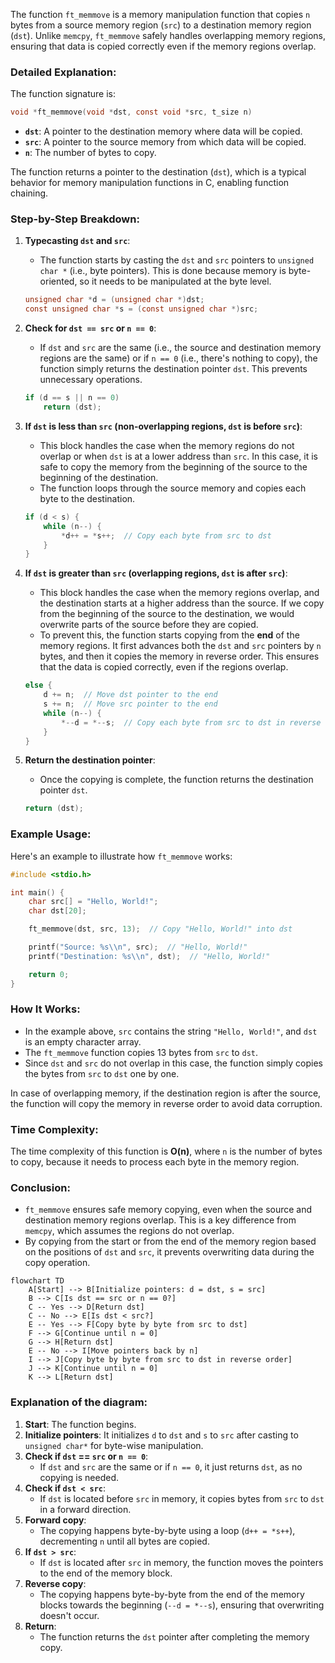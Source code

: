 The function `ft_memmove` is a memory manipulation function that copies `n` bytes from a source memory region (`src`) to a destination memory region (`dst`). Unlike `memcpy`, `ft_memmove` safely handles overlapping memory regions, ensuring that data is copied correctly even if the memory regions overlap.

### Detailed Explanation:

The function signature is:

```c
void *ft_memmove(void *dst, const void *src, t_size n)

```

- **`dst`**: A pointer to the destination memory where data will be copied.
- **`src`**: A pointer to the source memory from which data will be copied.
- **`n`**: The number of bytes to copy.

The function returns a pointer to the destination (`dst`), which is a typical behavior for memory manipulation functions in C, enabling function chaining.

### Step-by-Step Breakdown:

1. **Typecasting `dst` and `src`**:
    
    - The function starts by casting the `dst` and `src` pointers to `unsigned char *` (i.e., byte pointers). This is done because memory is byte-oriented, so it needs to be manipulated at the byte level.
    
    ```c
    unsigned char *d = (unsigned char *)dst;
    const unsigned char *s = (const unsigned char *)src;
    
    ```
    
2. **Check for `dst == src` or `n == 0`**:
    
    - If `dst` and `src` are the same (i.e., the source and destination memory regions are the same) or if `n == 0` (i.e., there's nothing to copy), the function simply returns the destination pointer `dst`. This prevents unnecessary operations.
    
    ```c
    if (d == s || n == 0)
        return (dst);
    
    ```
    
3. **If `dst` is less than `src` (non-overlapping regions, `dst` is before `src`)**:
    
    - This block handles the case when the memory regions do not overlap or when `dst` is at a lower address than `src`. In this case, it is safe to copy the memory from the beginning of the source to the beginning of the destination.
    - The function loops through the source memory and copies each byte to the destination.
    
    ```c
    if (d < s) {
        while (n--) {
            *d++ = *s++;  // Copy each byte from src to dst
        }
    }
    
    ```
    
4. **If `dst` is greater than `src` (overlapping regions, `dst` is after `src`)**:
    
    - This block handles the case when the memory regions overlap, and the destination starts at a higher address than the source. If we copy from the beginning of the source to the destination, we would overwrite parts of the source before they are copied.
    - To prevent this, the function starts copying from the **end** of the memory regions. It first advances both the `dst` and `src` pointers by `n` bytes, and then it copies the memory in reverse order. This ensures that the data is copied correctly, even if the regions overlap.
    
    ```c
    else {
        d += n;  // Move dst pointer to the end
        s += n;  // Move src pointer to the end
        while (n--) {
            *--d = *--s;  // Copy each byte from src to dst in reverse order
        }
    }
    
    ```
    
5. **Return the destination pointer**:
    
    - Once the copying is complete, the function returns the destination pointer `dst`.
    
    ```c
    return (dst);
    
    ```
    

### Example Usage:

Here's an example to illustrate how `ft_memmove` works:

```c
#include <stdio.h>

int main() {
    char src[] = "Hello, World!";
    char dst[20];

    ft_memmove(dst, src, 13);  // Copy "Hello, World!" into dst

    printf("Source: %s\\n", src);  // "Hello, World!"
    printf("Destination: %s\\n", dst);  // "Hello, World!"

    return 0;
}

```

### How It Works:

- In the example above, `src` contains the string `"Hello, World!"`, and `dst` is an empty character array.
- The `ft_memmove` function copies 13 bytes from `src` to `dst`.
- Since `dst` and `src` do not overlap in this case, the function simply copies the bytes from `src` to `dst` one by one.

In case of overlapping memory, if the destination region is after the source, the function will copy the memory in reverse order to avoid data corruption.

### Time Complexity:

The time complexity of this function is **O(n)**, where `n` is the number of bytes to copy, because it needs to process each byte in the memory region.

### Conclusion:

- `ft_memmove` ensures safe memory copying, even when the source and destination memory regions overlap. This is a key difference from `memcpy`, which assumes the regions do not overlap.
- By copying from the start or from the end of the memory region based on the positions of `dst` and `src`, it prevents overwriting data during the copy operation.

```mermaid
flowchart TD
    A[Start] --> B[Initialize pointers: d = dst, s = src]
    B --> C[Is dst == src or n == 0?]
    C -- Yes --> D[Return dst]
    C -- No --> E[Is dst < src?]
    E -- Yes --> F[Copy byte by byte from src to dst]
    F --> G[Continue until n = 0]
    G --> H[Return dst]
    E -- No --> I[Move pointers back by n]
    I --> J[Copy byte by byte from src to dst in reverse order]
    J --> K[Continue until n = 0]
    K --> L[Return dst]

```

### Explanation of the diagram:

1. **Start**: The function begins.
2. **Initialize pointers**: It initializes `d` to `dst` and `s` to `src` after casting to `unsigned char*` for byte-wise manipulation.
3. **Check if `dst` == `src` or `n == 0`**:
    - If `dst` and `src` are the same or if `n == 0`, it just returns `dst`, as no copying is needed.
4. **Check if `dst < src`**:
    - If `dst` is located before `src` in memory, it copies bytes from `src` to `dst` in a forward direction.
5. **Forward copy**:
    - The copying happens byte-by-byte using a loop (`d++ = *s++`), decrementing `n` until all bytes are copied.
6. **If `dst > src`**:
    - If `dst` is located after `src` in memory, the function moves the pointers to the end of the memory block.
7. **Reverse copy**:
    - The copying happens byte-by-byte from the end of the memory blocks towards the beginning (`--d = *--s`), ensuring that overwriting doesn't occur.
8. **Return**:
    - The function returns the `dst` pointer after completing the memory copy.